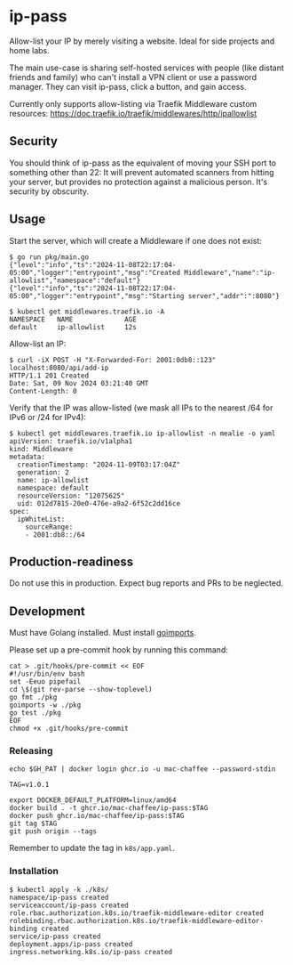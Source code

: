 # ip-pass

Allow-list your IP by merely visiting a website. Ideal for side projects and home labs.

The main use-case is sharing self-hosted services with people (like distant friends and family) who can't install a VPN client or use a password manager. They can visit ip-pass, click a button, and gain access.

Currently only supports allow-listing via Traefik Middleware custom resources: <https://doc.traefik.io/traefik/middlewares/http/ipallowlist>

## Security

You should think of ip-pass as the equivalent of moving your SSH port to something other than 22: It will prevent automated scanners from hitting your server, but provides no protection against a malicious person. It's security by obscurity.

## Usage

Start the server, which will create a Middleware if one does not exist:
```
$ go run pkg/main.go
{"level":"info","ts":"2024-11-08T22:17:04-05:00","logger":"entrypoint","msg":"Created Middleware","name":"ip-allowlist","namespace":"default"}
{"level":"info","ts":"2024-11-08T22:17:04-05:00","logger":"entrypoint","msg":"Starting server","addr":":8080"}
```
```
$ kubectl get middlewares.traefik.io -A
NAMESPACE   NAME             AGE
default     ip-allowlist     12s
```

Allow-list an IP:

```
$ curl -iX POST -H "X-Forwarded-For: 2001:0db8::123" localhost:8080/api/add-ip
HTTP/1.1 201 Created
Date: Sat, 09 Nov 2024 03:21:40 GMT
Content-Length: 0
```

Verify that the IP was allow-listed (we mask all IPs to the nearest /64 for IPv6 or /24 for IPv4):

```
$ kubectl get middlewares.traefik.io ip-allowlist -n mealie -o yaml
apiVersion: traefik.io/v1alpha1
kind: Middleware
metadata:
  creationTimestamp: "2024-11-09T03:17:04Z"
  generation: 2
  name: ip-allowlist
  namespace: default
  resourceVersion: "12075625"
  uid: 012d7815-20e0-476e-a9a2-6f52c2dd16ce
spec:
  ipWhiteList:
    sourceRange:
    - 2001:db8::/64
```

## Production-readiness

Do not use this in production. Expect bug reports and PRs to be neglected.

## Development

Must have Golang installed. Must install [goimports](https://pkg.go.dev/golang.org/x/tools/cmd/goimports).

Please set up a pre-commit hook by running this command:

```
cat > .git/hooks/pre-commit << EOF
#!/usr/bin/env bash
set -Eeuo pipefail
cd \$(git rev-parse --show-toplevel)
go fmt ./pkg
goimports -w ./pkg
go test ./pkg
EOF
chmod +x .git/hooks/pre-commit
```

### Releasing

```
echo $GH_PAT | docker login ghcr.io -u mac-chaffee --password-stdin

TAG=v1.0.1

export DOCKER_DEFAULT_PLATFORM=linux/amd64
docker build . -t ghcr.io/mac-chaffee/ip-pass:$TAG
docker push ghcr.io/mac-chaffee/ip-pass:$TAG
git tag $TAG
git push origin --tags
```

Remember to update the tag in `k8s/app.yaml`.

### Installation

```
$ kubectl apply -k ./k8s/
namespace/ip-pass created
serviceaccount/ip-pass created
role.rbac.authorization.k8s.io/traefik-middleware-editor created
rolebinding.rbac.authorization.k8s.io/traefik-middleware-editor-binding created
service/ip-pass created
deployment.apps/ip-pass created
ingress.networking.k8s.io/ip-pass created
```
